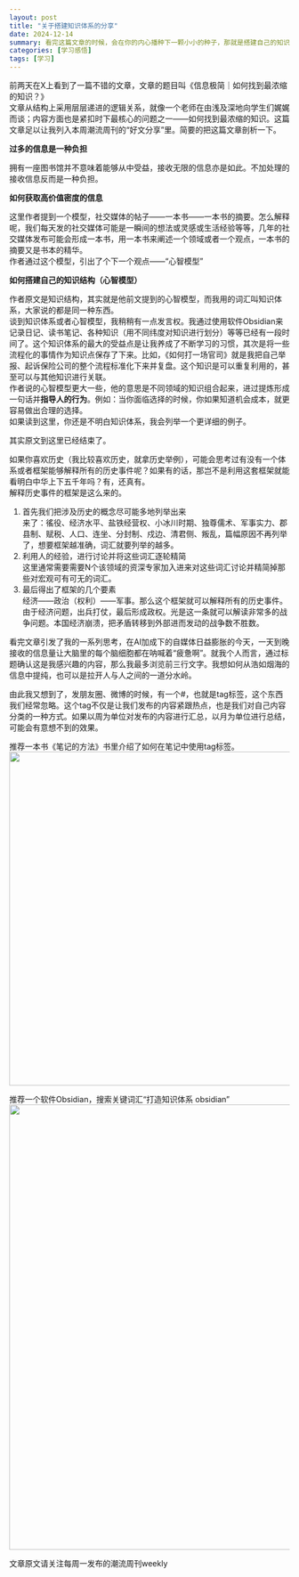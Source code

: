 ```yaml
---
layout: post
title: "关于搭建知识体系的分享"
date: 2024-12-14
summary: 看完这篇文章的时候，会在你的内心播种下一颗小小的种子，那就是搭建自己的知识体系。
categories: [学习感悟]
tags: [学习]
---
```


前两天在X上看到了一篇不错的文章，文章的题目叫《信息极简｜如何找到最浓缩的知识？》  
文章从结构上采用层层递进的逻辑关系，就像一个老师在由浅及深地向学生们娓娓而谈；内容方面也是紧扣时下最核心的问题之一——如何找到最浓缩的知识。这篇文章足以让我列入本周潮流周刊的“好文分享”里。简要的把这篇文章剖析一下。  

**过多的信息是一种负担**  

拥有一座图书馆并不意味着能够从中受益，接收无限的信息亦是如此。不加处理的接收信息反而是一种负担。  

**如何获取高价值密度的信息**  

这里作者提到一个模型，社交媒体的帖子——一本书——一本书的摘要。怎么解释呢，我们每天发的社交媒体可能是一瞬间的想法或灵感或生活经验等等，几年的社交媒体发布可能会形成一本书，用一本书来阐述一个领域或者一个观点，一本书的摘要又是书本的精华。  
作者通过这个模型，引出了个下一个观点——“心智模型”  

**如何搭建自己的知识结构（心智模型）**  

作者原文是知识结构，其实就是他前文提到的心智模型，而我用的词汇叫知识体系，大家说的都是同一种东西。  
谈到知识体系或者心智模型，我稍稍有一点发言权。我通过使用软件Obsidian来记录日记、读书笔记、各种知识（用不同纬度对知识进行划分）等等已经有一段时间了。这个知识体系的最大的受益点是让我养成了不断学习的习惯，其次是将一些流程化的事情作为知识点保存了下来。比如，《如何打一场官司》就是我把自己举报、起诉保险公司的整个流程标准化下来并复盘。这个知识是可以重复利用的，甚至可以与其他知识进行关联。  
作者说的心智模型更大一些，他的意思是不同领域的知识组合起来，进过提炼形成一句话并**指导人的行为**。例如：当你面临选择的时候，你如果知道机会成本，就更容易做出合理的选择。   
如果读到这里，你还是不明白知识体系，我会列举一个更详细的例子。  

其实原文到这里已经结束了。

如果你喜欢历史（我比较喜欢历史，就拿历史举例），可能会思考过有没有一个体系或者框架能够解释所有的历史事件呢？如果有的话，那岂不是利用这套框架就能看明白中华上下五千年吗？有，还真有。  
解释历史事件的框架是这么来的。  
1. 首先我们把涉及历史的概念尽可能多地列举出来  
来了：徭役、经济水平、盐铁经营权、小冰川时期、独尊儒术、军事实力、郡县制、赋税、人口、连坐、分封制、戍边、清君侧、叛乱，篇幅原因不再列举了，想要框架越准确，词汇就要列举的越多。  
2. 利用人的经验，进行讨论并将这些词汇逐轮精简  
这里通常需要需要N个该领域的资深专家加入进来对这些词汇讨论并精简掉那些对宏观可有可无的词汇。
3. 最后得出了框架的几个要素  
经济——政治（权利）——军事。那么这个框架就可以解释所有的历史事件。由于经济问题，出兵打仗，最后形成政权。光是这一条就可以解读非常多的战争问题。本国经济崩溃，把矛盾转移到外部进而发动的战争数不胜数。  

看完文章引发了我的一系列思考，在AI加成下的自媒体日益膨胀的今天，一天到晚接收的信息量让大脑里的每个脑细胞都在呐喊着“疲惫啊”。就我个人而言，通过标题确认这是我感兴趣的内容，那么我最多浏览前三行文字。我想如何从浩如烟海的信息中提纯，也可以是拉开人与人之间的一道分水岭。  

由此我又想到了，发朋友圈、微博的时候，有一个#，也就是tag标签，这个东西我们经常忽略。这个tag不仅是让我们发布的内容紧跟热点，也是我们对自己内容分类的一种方式。如果以周为单位对发布的内容进行汇总，以月为单位进行总结，可能会有意想不到的效果。  

推荐一本书《笔记的方法》书里介绍了如何在笔记中使用tag标签。  
<img src="https://img.netok.xyz/1734596449517.jpg" width="600">

推荐一个软件Obsidian，搜索关键词汇“打造知识体系 obsidian”  
<img src="https://img.netok.xyz/1734656441233.png" width="800">

文章原文请关注每周一发布的潮流周刊weekly